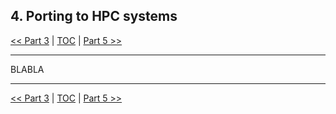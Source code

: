 ## 4. Porting to HPC systems

 [\<\< Part 3](https://github.com/PawseySC/bio-workshop-18/blob/master/3.wgs_workflow.md)
 | [TOC](https://github.com/PawseySC/bio-workshop-18/blob/master/TableOfContents.md) |
 [Part 5 \>\>](https://github.com/PawseySC/bio-workshop-18/blob/master/5.sincell_workflow.md)
______

BLABLA


______
 [\<\< Part 3](https://github.com/PawseySC/bio-workshop-18/blob/master/3.wgs_workflow.md)
 | [TOC](https://github.com/PawseySC/bio-workshop-18/blob/master/TableOfContents.md) |
 [Part 5 \>\>](https://github.com/PawseySC/bio-workshop-18/blob/master/5.sincell_workflow.md)

